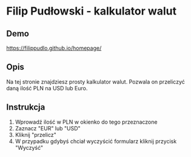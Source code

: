 # Filip Pudłowski - kalkulator walut

## Demo

https://filippudlo.github.io/homepage/

## Opis
Na tej stronie znajdziesz prosty kalkulator walut. Pozwala on przeliczyć daną ilość PLN na USD lub Euro.

## Instrukcja

1. Wprowadź ilość w PLN w okienko do tego przeznaczone
2. Zaznacz "EUR" lub "USD"
3. Kliknij "przelicz"
4. W przypadku gdybyś chciał wyczyścić formularz kliknij przycisk "Wyczyść"

